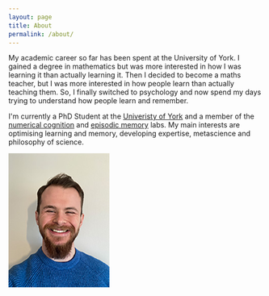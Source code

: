 ```yaml
---
layout: page
title: About
permalink: /about/
---
```

My academic career so far has been spent at the University of York. I gained a degree in mathematics but was more interested in how I was learning it than actually learning it. Then I decided to become a maths teacher, but I was more interested in how people learn than actually teaching them. So, I finally switched to psychology and now spend my days trying to understand how people learn and remember.

I'm currently a PhD Student at the [Univeristy of York](https://www.york.ac.uk/psychology/staff/postgrads/murray,-ewan/) and a member of the [numerical cognition](https://www.york.ac.uk/psychology/research/development-and-cultural-processes/numerical-cognition-lab/) and [episodic memory](http://www.aidanhorner.org/) labs. My main interests are optimising learning and memory, developing expertise, metascience and philosophy of science.

![Picture of me](_assets/EwanMurray.jpg)
